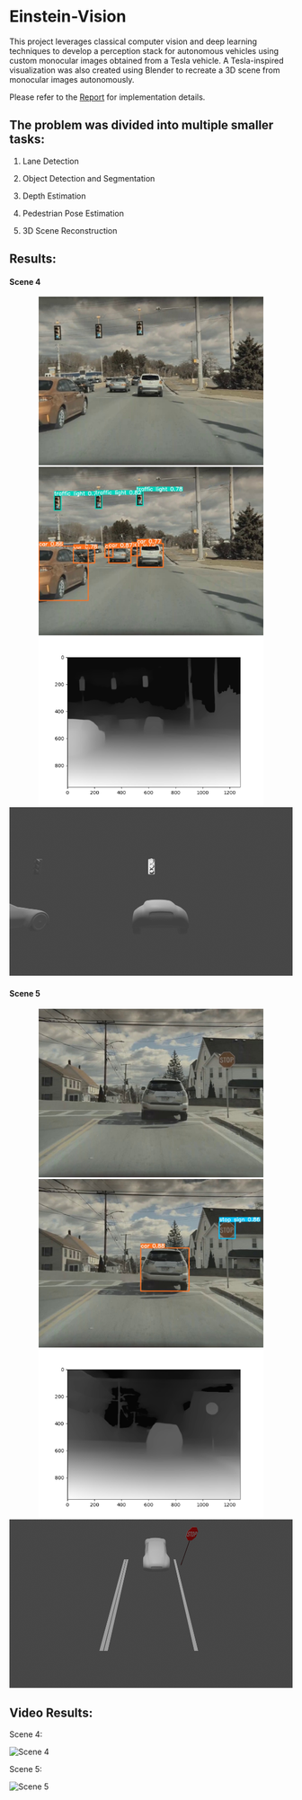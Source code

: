 # Einstein-Vision
This project leverages classical computer vision and deep learning techniques to develop a perception stack for autonomous vehicles using custom monocular images obtained from a Tesla vehicle. A Tesla-inspired visualization was also created using Blender to recreate a 3D scene from monocular images autonomously. 

Please refer to the [Report](Report.pdf) for implementation details.

## The problem was divided into multiple smaller tasks:
1. Lane Detection

2. Object Detection and Segmentation

3. Depth Estimation

4. Pedestrian Pose Estimation
  
5. 3D Scene Reconstruction

## Results:

#### Scene 4 
<p align="center">
  <img src="Output Images\scene4frame261\frame261.jpg" alt="Image 1 Description" height="300"/>
  <img src="Output Images\scene4frame261\yolo261.jpg" alt="Image 2 Description" height="300"/>
    <img src="Output Images\scene4frame261\depthmap261.png" alt="Image 2 Description" height="300"/>
  <img src="Output Images\scene4frame261\blender261_view2.png" alt="Image 3 Description" height="300"/>
</p>

#### Scene 5
<p align="center">
  <img src="Output Images\scene5frame351\frame351.jpg" alt="Image 1 Description" height="300"/>
  <img src="Output Images\scene5frame351\yolo351.jpg" alt="Image 2 Description" height="300"/>
    <img src="Output Images\scene5frame351\depthmap351.png" alt="Image 2 Description" height="300"/>
  <img src="Output Images\scene5frame351\blender351.png" alt="Image 3 Description" height="300"/>
</p>




## Video Results:
Scene 4:

![Scene 4](https://github.com/miheer-diwan/Einstein-Vision/assets/79761017/8b76eea0-c92c-4e87-b9c8-9de10583d3ad ) 

Scene 5:

![Scene 5](https://github.com/miheer-diwan/Einstein-Vision/assets/79761017/48da5b21-1cba-4d27-98d7-d01ac89d39b7) 


